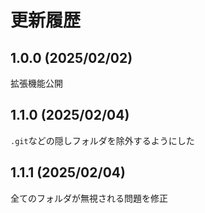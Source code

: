 # 更新履歴

## 1.0.0 (2025/02/02)

拡張機能公開

## 1.1.0 (2025/02/04)

`.git`などの隠しフォルダを除外するようにした

## 1.1.1 (2025/02/04)

全てのフォルダが無視される問題を修正
